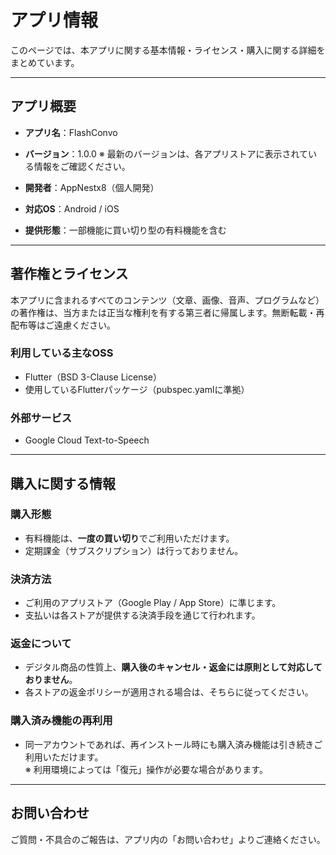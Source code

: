 # アプリ情報

このページでは、本アプリに関する基本情報・ライセンス・購入に関する詳細をまとめています。

---

## アプリ概要

- **アプリ名**：FlashConvo
- **バージョン**：1.0.0 
  ※ 最新のバージョンは、各アプリストアに表示されている情報をご確認ください。

- **開発者**：AppNestx8（個人開発）  
- **対応OS**：Android / iOS  
- **提供形態**：一部機能に買い切り型の有料機能を含む

---

## 著作権とライセンス

本アプリに含まれるすべてのコンテンツ（文章、画像、音声、プログラムなど）の著作権は、当方または正当な権利を有する第三者に帰属します。無断転載・再配布等はご遠慮ください。

### 利用している主なOSS

- Flutter（BSD 3-Clause License）  
- 使用しているFlutterパッケージ（pubspec.yamlに準拠） 

### 外部サービス

- Google Cloud Text-to-Speech  

---

## 購入に関する情報

### 購入形態

- 有料機能は、**一度の買い切り**でご利用いただけます。  
- 定期課金（サブスクリプション）は行っておりません。

### 決済方法

- ご利用のアプリストア（Google Play / App Store）に準じます。  
- 支払いは各ストアが提供する決済手段を通じて行われます。

### 返金について

- デジタル商品の性質上、**購入後のキャンセル・返金には原則として対応しておりません**。  
- 各ストアの返金ポリシーが適用される場合は、そちらに従ってください。

### 購入済み機能の再利用

- 同一アカウントであれば、再インストール時にも購入済み機能は引き続きご利用いただけます。  
  ※ 利用環境によっては「復元」操作が必要な場合があります。

---

## お問い合わせ

ご質問・不具合のご報告は、アプリ内の「お問い合わせ」よりご連絡ください。

